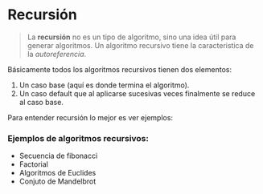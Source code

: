 # Recursión



> La **recursión** no es un tipo de algoritmo, sino una idea útil para generar algoritmos. 
Un algoritmo recursivo tiene la caracteristica de la *autoreferencia*.

Básicamente todos los algoritmos recursivos tienen dos elementos:
  1. Un caso base (aquí es donde termina el algoritmo).
  2. Un caso default que al aplicarse sucesivas veces finalmente se reduce al caso base.

Para entender recursión lo mejor es ver ejemplos:

### Ejemplos de algoritmos recursivos:

- Secuencia de fibonacci
- Factorial
- Algoritmos de Euclides
- Conjuto de Mandelbrot
